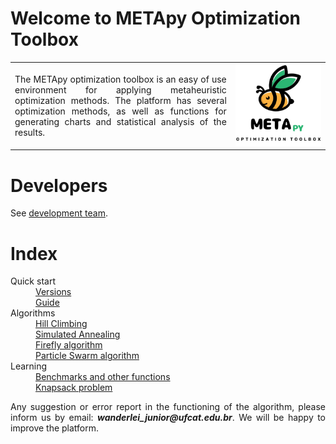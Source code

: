 <h1>Welcome to METApy Optimization Toolbox</h1>

<table>
  <tr>
    <td style="width:70%;"><p align="justify">The METApy optimization toolbox is an easy of use environment for applying metaheuristic optimization methods. The platform has several optimization methods, as well as functions for generating charts and statistical analysis of the results.</p></td>
    <td style="width:30%;"><img src="./imgs/logo_cropped.png"/></td>  
  </tr>
</table>  

<h1>Developers</h1>

<p align="justify">See <a href="https://wmpjrufg.github.io/META_TOOLBOX/001-VERSION.html" target="_blank">development team</a>.</p>   

<h1>Index</h1>

<dl>
  <dt>Quick start</dt>
    <dd><a href="https://wmpjrufg.github.io/META_TOOLBOX/001-VERSION.html" target="_blank">Versions</a></dd>
    <dd><a href="https://wmpjrufg.github.io/META_TOOLBOX/002-QUICK.html" target="_blank">Guide</a></dd>
  <dt>Algorithms</dt>
    <dd><a href="https://wmpjrufg.github.io/META_TOOLBOX/003-HC.html" target="_blank">Hill Climbing</a></dd>
    <dd><a href="https://wmpjrufg.github.io/META_TOOLBOX/004-SA.html" target="_blank">Simulated Annealing</a></dd>
    <dd><a href="https://wmpjrufg.github.io/META_TOOLBOX/005-FA.html" target="_blank">Firefly algorithm</a></dd>
    <dd><a href="https://wmpjrufg.github.io/META_TOOLBOX/006-PSO.html" target="_blank">Particle Swarm algorithm</a></dd>    
  <dt>Learning</dt>
    <dd><a href="https://wmpjrufg.github.io/META_TOOLBOX/008-BENCHMARKS.html" target="_blank">Benchmarks and other functions</a></dd>
    <dd><a href="https://wmpjrufg.github.io/META_TOOLBOX/007-KNAPSACK.html" target="_blank">Knapsack problem</a></dd>
</dl>

<p align="justify">Any suggestion or error report in the functioning of the algorithm, please inform us by email: <b><i>wanderlei_junior@ufcat.edu.br</i></b>. We will be happy to improve the platform.</p>

<!--
1.0 - Installation  
1.1 - [How to install](https://wmpjrufg.github.io/META_TOOLBOX/CAP_1-1.html)  
2.0 - Meta Optimization Toolbox   
2.1 - [How to use](https://wmpjrufg.github.io/META_TOOLBOX/CAP_2-1.html)  
3.0 - Optimization methods  
3.1 - [Simulated Annealing](https://wmpjrufg.github.io/META_TOOLBOX/CAP_3-1.html)  
3.0 - Optimization methods  
3.1 - [Simulated Annealing](https://wmpjrufg.github.io/META_TOOLBOX/CAP_3-1.html)
-->  

<!--
<dt>Common Library</dt>
<dd><a href="https://wmpjrufg.github.io/META_TOOLBOX/CO.html" target="_blank">Common Library</a></dd>
--> 


